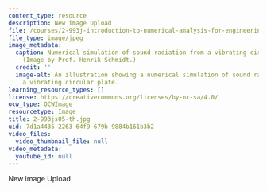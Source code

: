 ```yaml
---
content_type: resource
description: New image Upload
file: /courses/2-993j-introduction-to-numerical-analysis-for-engineering-13-002j-spring-2005/7d1a4435226364f9679b9884b161b3b2_2-993js05-th.jpg
file_type: image/jpeg
image_metadata:
  caption: Numerical simulation of sound radiation from a vibrating circular plate.
    (Image by Prof. Henrik Schmidt.)
  credit: ''
  image-alt: An illustration showing a numerical simulation of sound radiation from
    a vibrating circular plate.
learning_resource_types: []
license: https://creativecommons.org/licenses/by-nc-sa/4.0/
ocw_type: OCWImage
resourcetype: Image
title: 2-993js05-th.jpg
uid: 7d1a4435-2263-64f9-679b-9884b161b3b2
video_files:
  video_thumbnail_file: null
video_metadata:
  youtube_id: null
---
```

New image Upload